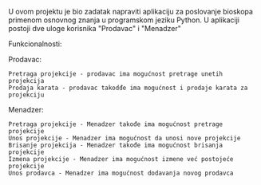 U ovom projektu je bio zadatak napraviti aplikaciju za poslovanje bioskopa primenom osnovnog znanja u programskom jeziku Python.
U aplikaciji postoji dve uloge korisnika "Prodavac" i "Menadzer"

Funkcionalnosti:

  Prodavac:
  
    Pretraga projekcije - prodavac ima mogućnost pretrage unetih projekcija
    Prodaja karata - prodavac takodđe ima mogućnost i prodaje karata za projekciju

  Menadzer:
  
    Pretraga projekcije - Menadzer takođe ima mogućnost pretrage projekcije
    Unos projekcije - Menadzer ima mogućnost da unosi nove projekcije
    Brisanje projekcija - Menadzer takođe ima mogućnost brisanja projekcije
    Izmena projekcije - Menadzer ima mogućnost izmene već postojeće projekcije
    Unos prodavca - Menadzer ima mogućnost dodavanja novog prodavca
    
